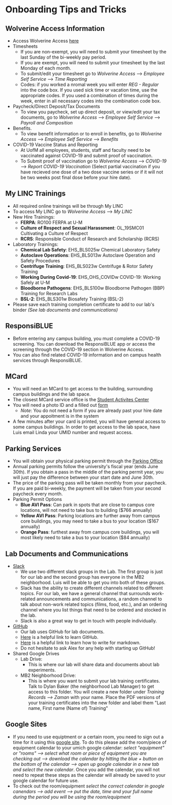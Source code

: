 # **Onboarding Tips and Tricks** 

## Wolverine Access Information 
- Access Wolverine Access [here](https://wolverineaccess.umich.edu)
- Timesheets 
  - If you are non-exempt, you will need to submit your timesheet by the last Sunday of the bi-weekly pay period. 
  - If you are exempt, you will need to submit your timesheet by the last Monday of each month. 
  - To submit/edit your timesheet go to *Wolverine Access* --> *Employee Self Service* --> *Time Reporting* 
  - Codes: if you worked a nromal week you will enter *REG - Regular* into the code box. If you used sick time or vacation time, use the appropriate codes. If you used a combination of times during the week, enter in all necessary codes into the combination code box.
- Paycheck/Direct Deposit/Tax Documents 
  - To view you paycheck, set up direct deposit, or view/edit your tax documents, go to *Wolverine Access* --> *Employee Self Service* --> *Payroll and Composition* 
- Benefits. 
  - To view benefit information or to enroll in benefits, go to *Wolverine Access* --> *Employee Self Service* --> *Benefits* 
- COVID-19 Vaccine Status and Reporting 
  - At UofM all employees, students, staff and faculty need to be vaccinated against COVID-19 and submit proof of vaccination. 
  - To Submit proof of vaccination go to *Wolverine Access* --> *COVID-19* --> *Report COVID-19 Vaccination* (Select partial vaccination if you have recieved one dose of a two dose vaccine series or if it will not be two weeks post final dose before your hire date). 

## My LINC Trainings  
- All required online trainings will be through My LINC 
- To access My LINC go to *Wolverine Access* --> *My LINC* 
- New Hire Trainings: 
  - **FERPA**: RO100 FERPA at U-M
  - **Culture of Respect and Sexual Harassment**: OL_19SMC01 Cultivating a Culture of Respect 
  - **RCRS**: Responsible Conduct of Research and Scholarship (RCRS)
- Laboratory Trainings: 
  - **Chemical Lab Safety**: EHS_BLS025w Chemical Laboratory Safety 
  - **Autoclave Operations**: EHS_BLS013w Autoclave Operation and Safety Procedures 
  - **Centrifuge Training**: EHS_BLS023w Centrifuge & Rotor Safety Training  
  - **Working During Covid-19**: EHS_OHS_COVIDw COVID-19: Working Safely at U-M 
  - **Bloodborne Pathogens**: EHS_BLS100w Bloodborne Pathogen (BBP) Training for Research Labs 
  - **BSL-2**: EHS_BLS301w Biosafety Training (BSL-2)
- Please save each training completion certificate to add to our lab's binder *(See lab documents and communications)* 

## ResponsiBLUE
- Before entering any campus building, you must complete a COVID-19 screening. You can download the ResponsiBLUE app or access the screening through the COVID-19 section in Wolverine Access. 
- You can also find related COVID-19 information and on campus health services through ResponsiBLUE. 

## MCard 
- You will need an MCard to get access to the building, surrounding campus buildings and the lab space.
- The closest MCard service office is the [Student Activites Center](https://finance.umich.edu/treasury/mcard/get-your-mcard/id-stations/mcard-center-student-activities-building)
- You will need a photo ID and a filled out [form](https://finance.umich.edu/treasury/mcard/forms)  
  - *Note*: You do not need a form if you are already past your hire date and your appoitment is in the system
- A few minutes after your card is printed, you will have general access to some campus buildings. In order to get access to the lab space, have Luis email Linda your UMID number and request access. 

## Parking Services 
- You will obtain your physical parking permit through the [Parking Office](https://ltp.umich.edu/parking/permit-parking/) 
- Annual parking permits follow the university's fiscal year (ends June 30th). If you obtain a pass in the middle of the parking permit year, you will just pay the difference between your start date and June 30th. 
- The price of the parking pass will be taken monthly from your paycheck. If you are paid bi-weekly, the payment will be taken from your second paycheck every month. 
- Parking Permit Options 
  - **Blue AVI Pass**: Can park in spots that are close to campus core locations, will not need to take bus to building ($766 annually)
  - **Yellow AVI Pass**: Parking locations are further away from campus core buildings, you may need to take a bus to your location ($167 annually)
  - **Orange Pass**: furthest away from campus core buildings, you will most likely need to take a bus to your location ($84 annually)  

## Lab Documents and Communications 
- [Slack](https://slack.com/) 
  - We use two different slack groups in the Lab. The first group is just for our lab and the second group has everyone in the MB2 neighborhood. Luis will be able to get you into both of these groups.
  - Slack has the ability to create different channels related to different topics. For our lab, we have a general channel that surrounds work-related announcements and communications, a random channel to talk about non-work related topics (films, food, etc.), and an ordering channel where you list things that need to be ordered and stocked in the lab.
  - Slack is also a great way to get in touch with people individually. 
- [GitHub](https://circleci.com/integrations/github/?utm_source=google&utm_medium=sem&utm_campaign=sem-google-dg--uscan-en-github-maxConv-auth-nb&utm_term=g_e-github_c__rsa1_20210526&utm_content=sem-google-dg--uscan-en-github-maxConv-auth-nb_keyword-text_rsa-github_exact-&gclid=EAIaIQobChMI_oa1oenR9AIVnB-tBh0H7QSZEAAYASAAEgJ7AfD_BwE)
  - Our lab uses GitHub for lab documents.
  - [Here](https://docs.github.com/en/get-started/quickstart/hello-world) is a helpful link to learn GitHub.
  - [Here](https://www.markdownguide.org/basic-syntax/) is a helpful link to learn how to write for markdown.
  - Do not hesitate to ask Alex for any help with starting up GitHub! 
- Shared Google Drives
  - Lab Drive:
    - This is where our lab will share data and documents about lab experiments. 
  - MB2 Neighborhood Drive: 
    - This is where you want to submit your lab training certificates. Talk to Dylan Baker (the neighborhood Lab Manager) to get access to this folder. You will create a new folder under *Training Records --> Zaman* with your name. Place the PDF versions of your training certificates into the new folder and label them "Last name, First name (Name of) Training"

## Google Sites 
- If you need to use equiptment or a certain room, you need to sign out a time for it using this [google site](https://sites.google.com/umich.edu/mb2-neighborhood-scheduler/home?pli=1&authuser=3). To do this please add the room/piece of equipment calendar to your umich google calendar: *select "equipment" or "rooms" --> select what room or piece of equipment you are checking out --> download the calendar by hitting the blue + button on the bottom of the calendar --> open up google calendar in a new tab and select the new calendar*. Once you add the calendar, you will not need to repeat these steps as the calendar will already be saved to your google calendar for future use. 
- To check out the room/equipment *select the correct calendar in google canendars --> add event --> put the date, time and your full name during the period you will be using the room/equipment* 
